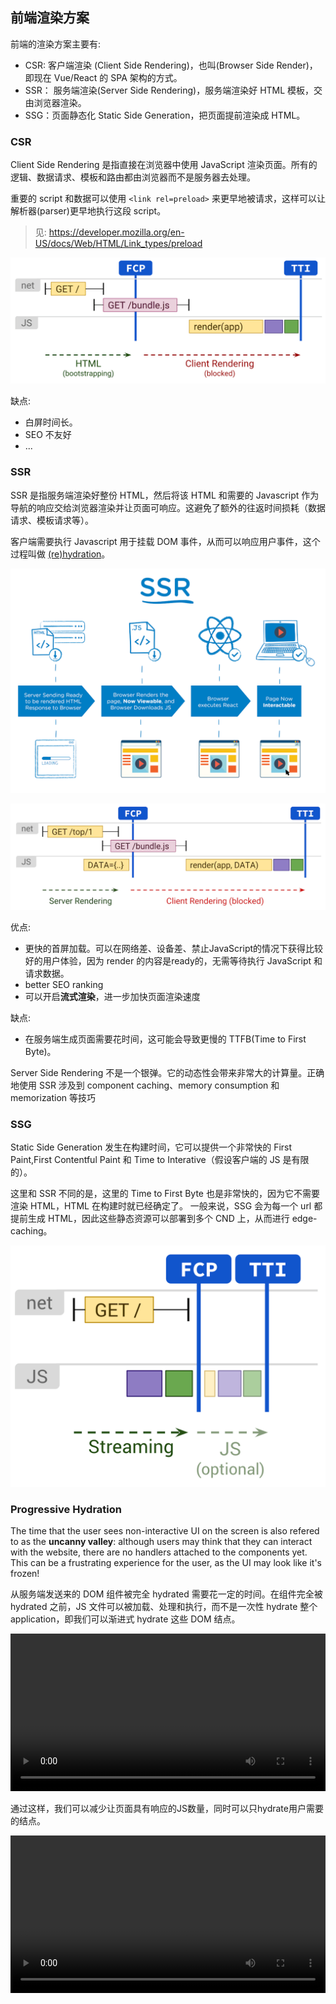 ## 前端渲染方案

前端的渲染方案主要有:

-   CSR: 客户端渲染 (Client Side Rendering)，也叫(Browser Side Render)，即现在 Vue/React 的 SPA 架构的方式。
-   SSR： 服务端渲染(Server Side Rendering)，服务端渲染好 HTML 模板，交由浏览器渲染。
-   SSG：页面静态化 Static Side Generation，把页面提前渲染成 HTML。

### CSR

Client Side Rendering 是指直接在浏览器中使用 JavaScript 渲染页面。所有的逻辑、数据请求、模板和路由都由浏览器而不是服务器去处理。

重要的 script 和数据可以使用 `<link rel=preload>` 来更早地被请求，这样可以让解析器(parser)更早地执行这段 script。

> 见: https://developer.mozilla.org/en-US/docs/Web/HTML/Link_types/preload

![CSR](../../static/csr.png)

缺点:

-   白屏时间长。
-   SEO 不友好
-   ...

### SSR

SSR 是指服务端渲染好整份 HTML，然后将该 HTML 和需要的 Javascript 作为导航的响应交给浏览器渲染并让页面可响应。这避免了额外的往返时间损耗（数据请求、模板请求等）。

客户端需要执行 Javascript 用于挂载 DOM 事件，从而可以响应用户事件，这个过程叫做 [(re)hydration](https://vite-plugin-ssr.com/hydration)。

![SSR](../../static/ssr.png)

![combine ssr and csr](../../static/combind-ssr-and-csr.webp)

优点:

-   更快的首屏加载。可以在网络差、设备差、禁止JavaScript的情况下获得比较好的用户体验，因为 render 的内容是ready的，无需等待执行 JavaScript 和请求数据。
-   better SEO ranking
-   可以开启**流式渲染**，进一步加快页面渲染速度

缺点:

-   在服务端生成页面需要花时间，这可能会导致更慢的 TTFB(Time to First Byte)。

Server Side Rendering 不是一个银弹。它的动态性会带来非常大的计算量。正确地使用 SSR 涉及到 component caching、memory consumption 和 memorization 等技巧

### SSG

Static Side Generation 发生在构建时间，它可以提供一个非常快的 First Paint,First Contentful Paint 和 Time to Interative（假设客户端的 JS 是有限的）。

这里和 SSR 不同的是，这里的 Time to First Byte 也是非常快的，因为它不需要渲染 HTML，HTML 在构建时就已经确定了。 一般来说，SSG 会为每一个 url 都提前生成 HTML，因此这些静态资源可以部署到多个 CND 上，从而进行 edge-caching。

![SSG](../../static/ssg.png)

### Progressive Hydration

The time that the user sees non-interactive UI on the screen is also refered to as the **uncanny valley**: although users may think that they can interact with the website, there are no handlers attached to the components yet. This can be a frustrating experience for the user, as the UI may look like it's frozen!

从服务端发送来的 DOM 组件被完全 hydrated 需要花一定的时间。在组件完全被 hydrated 之前，JS 文件可以被加载、处理和执行，而不是一次性 hydrate 整个 application，即我们可以渐进式 hydrate 这些 DOM 结点。

<video controls width="100%" src="https://res.cloudinary.com/ddxwdqwkr/video/upload/v1609056522/patterns.dev/prog-rehy-2.mp4">
</video>

通过这样，我们可以减少让页面具有响应的JS数量，同时可以只hydrate用户需要的结点。

<video controls width="100%" src="https://res.cloudinary.com/ddxwdqwkr/video/upload/v1609056521/patterns.dev/prog-rehy-5.mp4">

Progressive hydrate可以让我们只hydrate特定条件的组件，比如只hydrate视口内可见的组件。

progressive hydration 有可能在特定条件下让组件无法响应，但是这个基本上对用户来说无感。